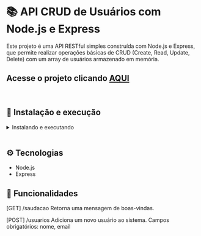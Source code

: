 # 📚 API CRUD de Usuários com Node.js e Express

Este projeto é uma API RESTful simples construída com Node.js e Express, que permite realizar operações básicas de CRUD (Create, Read, Update, Delete) com um array de usuários armazenado em memória.


## Acesse o projeto clicando <a href="https://github.com/Eliedson1979/Api-Crud-Usuarios">AQUI</a>

<br />


## 🚀 Instalação e execução

  <details>
    <summary>Instalando e executando</summary>
    <br />

### 1 - Clone o repositório:

```
git clone git@github.com:Eliedson1979/Api-Crud-Usuarios.git
```

### 2 - Apos ter o repositório clonado em sua maquina, execute este comando para acessar a pasta do projeto:

```sh
cd Api-Crud-Usuarios
```

### 3 - Dentro da pasta do projeto, execute o comando abaixo para instalar as dependências do projeto:

Caso utilize o npm:

```sh
npm install
```

Caso utilize o yarn:

```sh
yarn install
```

### 4 - Dentro da pasta do projeto, execute o comando abaixo para iniciar o servidor do projeto:

Caso utilize o node:

```sh
node server.js
```

Caso utilize o nodemon:

```sh
nodemon server.js
```

### 5 - Acesse a aplicação:

Abrindo na porta padrão que o React usa: <http://localhost:5000/> em seu navegador.

  </details>
<br />

## ⚙️ Tecnologias

* Node.js
* Express


## 📌 Funcionalidades
[GET] /saudacao
Retorna uma mensagem de boas-vindas.

[POST] /usuarios
Adiciona um novo usuário ao sistema.
Campos obrigatórios: nome, email

